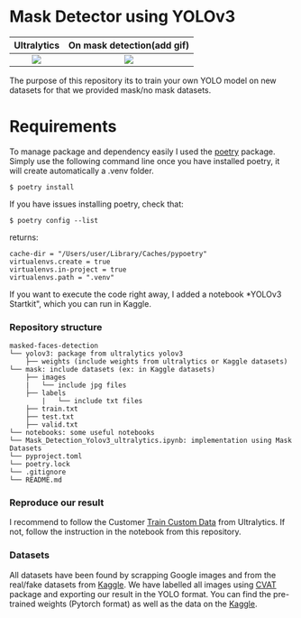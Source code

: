 # Mask Detector using YOLOv3

Ultralytics                |  On mask detection(add gif)
:-------------------------:|:-------------------------:
![](https://avatars1.githubusercontent.com/u/26833451?s=280&v=4)  |  ![](https://avatars1.githubusercontent.com/u/26833451?s=280&v=4)


The purpose of this repository its to train your own YOLO model on new datasets for that we provided mask/no mask datasets. 

# Requirements
To manage package and dependency easily I used the [poetry](https://python-poetry.org/) package.
Simply use the following command line once you have installed poetry, it will create automatically a .venv folder.
```
$ poetry install 
```
If you have issues installing poetry, check that:
```
$ poetry config --list
```
returns:
```
cache-dir = "/Users/user/Library/Caches/pypoetry"
virtualenvs.create = true
virtualenvs.in-project = true
virtualenvs.path = ".venv"
```

If you want to execute the code right away, I added a notebook *YOLOv3 Startkit", which you can run in Kaggle.

### Repository structure
```
masked-faces-detection
└── yolov3: package from ultralytics yolov3 
    ├── weights (include weights from ultralytics or Kaggle datasets)
└── mask: include datasets (ex: in Kaggle datasets)
    ├── images
    |   └── include jpg files
    ├── labels
        |   └── include txt files
    ├── train.txt
    ├── test.txt
    ├── valid.txt
└── notebooks: some useful notebooks
└── Mask_Detection_Yolov3_ultralytics.ipynb: implementation using Mask Datasets
└── pyproject.toml
└── poetry.lock
└── .gitignore
└── README.md
```
### Reproduce our result
I recommend to follow the Customer [Train Custom Data](https://github.com/ultralytics/yolov3/wiki/Train-Custom-Data) from Ultralytics.
If not, follow the instruction in the notebook from this repository. 

### Datasets

All datasets have been found by scrapping Google images and from the real/fake datasets from [Kaggle](https://www.kaggle.com/ciplab/real-and-fake-face-detection?).
We have labelled all images using [CVAT](https://github.com/opencv/cvat) package and exporting our result in the YOLO format.
You can find the pre-trained weights (Pytorch format) as well as the data on the [Kaggle](https://www.kaggle.com/alexandralorenzo/maskdetection).